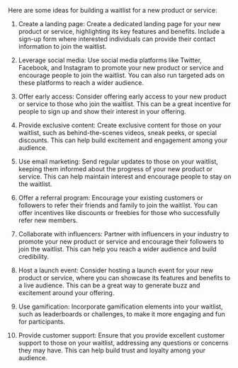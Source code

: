 Here are some ideas for building a waitlist for a new product or service:

1. Create a landing page: Create a dedicated landing page for your new product or service, highlighting its key features and benefits. Include a sign-up form where interested individuals can provide their contact information to join the waitlist.

2. Leverage social media: Use social media platforms like Twitter, Facebook, and Instagram to promote your new product or service and encourage people to join the waitlist. You can also run targeted ads on these platforms to reach a wider audience.

3. Offer early access: Consider offering early access to your new product or service to those who join the waitlist. This can be a great incentive for people to sign up and show their interest in your offering.

4. Provide exclusive content: Create exclusive content for those on your waitlist, such as behind-the-scenes videos, sneak peeks, or special discounts. This can help build excitement and engagement among your audience.

5. Use email marketing: Send regular updates to those on your waitlist, keeping them informed about the progress of your new product or service. This can help maintain interest and encourage people to stay on the waitlist.

6. Offer a referral program: Encourage your existing customers or followers to refer their friends and family to join the waitlist. You can offer incentives like discounts or freebies for those who successfully refer new members.

7. Collaborate with influencers: Partner with influencers in your industry to promote your new product or service and encourage their followers to join the waitlist. This can help you reach a wider audience and build credibility.

8. Host a launch event: Consider hosting a launch event for your new product or service, where you can showcase its features and benefits to a live audience. This can be a great way to generate buzz and excitement around your offering.

9. Use gamification: Incorporate gamification elements into your waitlist, such as leaderboards or challenges, to make it more engaging and fun for participants.

10. Provide customer support: Ensure that you provide excellent customer support to those on your waitlist, addressing any questions or concerns they may have. This can help build trust and loyalty among your audience.